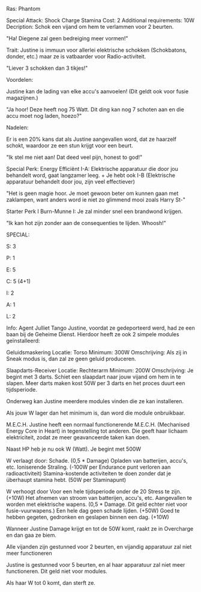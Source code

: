 Ras: Phantom

Special Attack: Shock Charge
	Stamina Cost: 2
	Additional requirements: 10W
	Decription: Schok een vijand om hem te verlammen voor 2 beurten.

"Ha! Diegene zal geen bedreiging meer vormen!"

Trait: Justine is immuun voor allerlei elektrische schokken (Schokbatons, donder, etc.) maar ze is vatbaarder voor Radio-activiteit.

"Liever 3 schokken dan 3 tikjes!"

Voordelen:

Justine kan de lading van elke accu's aanvoelen! (Dit geldt ook voor fusie magazijnen.)

"Ja hoor! Deze heeft nog 75 Watt. Dit ding kan nog 7 schoten aan en die accu moet nog laden, hoezo?"

Nadelen:

Er is een 20% kans dat als Justine aangevallen word, dat ze haarzelf schokt, waardoor ze een stun krijgt voor een beurt.

"Ik stel me niet aan! Dat deed veel pijn, honest to god!"

Special Perk: Energy Efficiënt
	I-A: Elektrische apparatuur die door jou behandelt word, gaat langzamer leeg.
	+ Je hebt ook I-B (Elektrische apparatuur behandelt door jou, zijn veel effectiever)

"Het is geen magie hoor. Je moet gewoon beter om kunnen gaan met zaklampen, want anders word ie niet zo glimmend mooi zoals Harry St-"

Starter Perk I
	Burn-Munne
	I: Je zal minder snel een brandwond krijgen.

 "Ik kan hot zijn zonder aan de consequenties te lijden. Whoosh!"

SPECIAL:

S: 3

P: 1

E: 5

C: 5 (4+1)

I: 2

A: 1

L: 2

Info:
Agent Julliet Tango
Justine, voordat ze gedeporteerd werd, had ze een baan bij de Geheime Dienst. Hierdoor heeft ze ook 2 simpele modules geïnstalleerd:

Geluidsmaskering
	Locatie: Torso
	Minimum: 300W
	Omschrijving: Als zij in Sneak modus is, dan zal ze geen geluid produceren.

Slaapdarts-Receiver
	Locatie: Rechterarm
	Minimum: 200W
	Omschrijving: Je begint met 3 darts. Schiet een slaapdart naar jouw vijand om hem in te slapen. Meer darts maken kost 50W per 3 darts en het proces duurt een tijdsperiode.

Onderweg kan Justine meerdere modules vinden die ze kan installeren.

Als jouw W lager dan het minimum is, dan word die module onbruikbaar.

M.E.C.H.
Justine heeft een normaal functionerende M.E.C.H. (Mechanised Energy Core in Heart) in tegenstelling tot anderen. Die geeft haar lichaam elektriciteit, zodat ze meer geavanceerde taken kan doen.

Naast HP heb je nu ook W (Watt). Je begint met 500W

W verlaagt door:
	Schade. (0,5 * Damage)
	Opladen van batterijen, accu's, etc.
	Ioniserende Straling. (-100W per Endurance punt verloren aan radioactiviteit)
	Stamina-kostende activiteiten te doen zonder dat je überhaupt stamina hebt. (50W per Staminapunt)

W verhoogt door
	Voor een hele tijdsperiode onder de 20 Stress te zijn. (+10W)
	Het afnemen van stroom van batterijen, accu's, etc.
	Aangevallen te worden met elektrische wapens. (0,5 * Damage. Dit geld echter niet voor fusie-vuurwapens.)
	Een hele dag geen schade lijden. (+50W)
	Goed te hebben gegeten, gedronken en geslapen binnen een dag. (+10W)

Wanneer Justine Damage krijgt en tot de 50W komt, raakt ze in Overcharge en dan gaa ze biem.

Alle vijanden zijn gestunned voor 2 beurten, en vijandig apparatuur zal niet meer functioneren

Justine is gestunned voor 5 beurten, en al haar apparatuur zal niet meer functioneren. Dit geld niet voor modules.

Als haar W tot 0 komt, dan sterft ze.

















